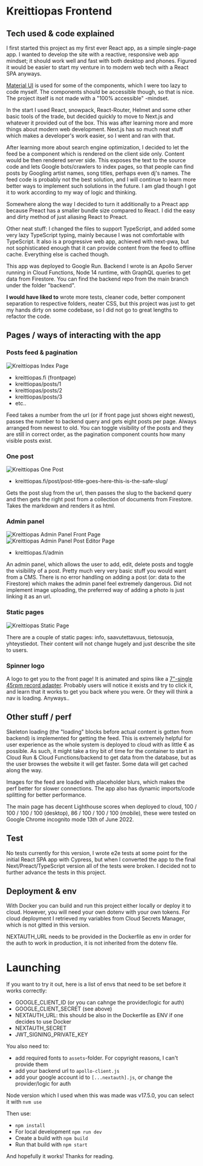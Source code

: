 # Kreittiopas Frontend

## Tech used & code explained

I first started this project as my first ever React app, as a simple single-page app. I wanted to develop the site with a reactive, responsive web app mindset; it should work well and fast with both desktop and phones. Figured it would be easier to start my venture in to modern web tech with a React SPA anyways.

[Material UI](https://mui.com/) is used for some of the components, which I were too lazy to code myself. The components should be accessible though, so that is nice. The project itself is not made with a "100% accessible" -mindset.

In the start I used React, snowpack, React-Router, Helmet and some other basic tools of the trade, but decided quickly to move to Next.js and whatever it provided out of the box. This was after learning more and more things about modern web development. Next.js has so much neat stuff which makes a developer's work easier, so I went and ran with that.

After learning more about search engine optimization, I decided to let the feed be a component which is rendered on the client side only. Content would be then rendered server side. This exposes the text to the source code and lets Google bots/crawlers to index pages, so that people can find posts by Googling artist names, song titles, perhaps even dj's names. The feed code is probably not the best solution, and I will continue to learn more better ways to implement such solutions in the future. I am glad though I got it to work according to my way of logic and thinking.

Somewhere along the way I decided to turn it additionally to a Preact app because Preact has a smaller bundle size compared to React. I did the easy and dirty method of just aliasing React to Preact.

Other neat stuff: I changed the files to support TypeScript, and added some very lazy TypeScript typing, mainly because I was not comfortable with TypeScript. It also is a progressive web app, achieved with next-pwa, but not sophisticated enough that it can provide content from the feed to offline cache. Everything else is cached though.

This app was deployed to Google Run. Backend I wrote is an Apollo Server running in Cloud Functions, Node 14 runtime, with GraphQL queries to get data from Firestore. You can find the backend repo from the main branch under the folder "backend".

**I would have liked to** wrote more tests, cleaner code, better component separation to respective folders, neater CSS, but this project was just to get my hands dirty on some codebase, so I did not go to great lengths to refactor the code.

## Pages / ways of interacting with the app

### Posts feed & pagination

![Kreittiopas Index Page](kreittiopas-index.jpg)

- kreittiopas.fi (frontpage)
- kreittiopas/posts/1
- kreittiopas/posts/2
- kreittiopas/posts/3
- etc..

Feed takes a number from the url (or if front page just shows eight newest), passes the number to backend query and gets eight posts per page. Always arranged from newest to old. You can toggle visibility of the posts and they are still in correct order, as the pagination component counts how many visible posts exist.

### One post

![Kreittiopas One Post](kreittiopas-post.jpg)

- kreittiopas.fi/post/post-title-goes-here-this-is-the-safe-slug/

Gets the post slug from the url, then passes the slug to the backend query and then gets the right post from a collection of documents from Firestore. Takes the markdown and renders it as html.

### Admin panel

![Kreittiopas Admin Panel Front Page](kreittiopas-admin-panel.jpg)
![Kreittiopas Admin Panel Post Editor Page](kreittiopas-admin-post-editor.jpg)

- kreittiopas.fi/admin

An admin panel, which allows the user to add, edit, delete posts and toggle the visibility of a post. Pretty much very very basic stuff you would want from a CMS. There is no error handling on adding a post (or: data to the Firestore) which makes the admin panel feel extremely dangerous. Did not implement image uploading, the preferred way of adding a photo is just linking it as an url.

### Static pages

![Kreittiopas Static Page](kreittiopas-page.jpg)

There are a couple of static pages: info, saavutettavuus, tietosuoja, yhteystiedot. Their content will not change hugely and just describe the site to users.

### Spinner logo

A logo to get you to the front page! It is animated and spins like a [7"-single 45rpm record adapter](https://www.google.com/search?q=45+record+adapter&source=lnms&tbm=isch). Probably users will notice it exists and try to click it, and learn that it works to get you back where you were. Or they will think a nav is loading. Anyways..

## Other stuff / perf

Skeleton loading (the "loading" blocks before actual content is gotten from backend) is implemented for getting the feed. This is extremely helpful for user experience as the whole system is deployed to cloud with as little € as possible. As such, it might take a tiny bit of time for the container to start in Cloud Run & Cloud Functions/backend to get data from the database, but as the user browses the website it will get faster. Some data will get cached along the way.

Images for the feed are loaded with placeholder blurs, which makes the perf better for slower connections. The app also has dynamic imports/code splitting for better performance.

The main page has decent Lighthouse scores when deployed to cloud, 100 / 100 / 100 / 100 (desktop), 86 / 100 / 100 / 100 (mobile), these were tested on Google Chrome incognito mode 13th of June 2022.

## Test

No tests currently for this version, I wrote e2e tests at some point for the initial React SPA app with Cypress, but when I converted the app to the final Next/Preact/TypeScript version all of the tests were broken. I decided not to further advance the tests in this project.

## Deployment & env

With Docker you can build and run this project either locally or deploy it to cloud. However, you will need your own dotenv with your own tokens. For cloud deployment I retrieved my variables from Cloud Secrets Manager, which is not gitted in this version.

NEXTAUTH_URL needs to be provided in the Dockerfile as env in order for the auth to work in production, it is not inherited from the dotenv file.

# Launching

If you want to try it out, here is a list of envs that need to be set before it works correctly:

- GOOGLE_CLIENT_ID (or you can cahnge the provider/logic for auth)
- GOOGLE_CLIENT_SECRET (see above)
- NEXTAUTH_URL: this should be also in the Dockerfile as ENV if one decides to use Docker
- NEXTAUTH_SECRET
- JWT_SIGNING_PRIVATE_KEY

You also need to:

- add required fonts to `assets`-folder. For copyright reasons, I can't provide them
- add your backend url to `apollo-client.js`
- add your google account id to `[...nextauth].js`, or change the provider/logic for auth

Node version which I used when this was made was v17.5.0, you can select it with `nvm use`

Then use:

- `npm install`
- For local development `npm run dev`
- Create a build with `npm build`
- Run that build with `npm start`

And hopefully it works! Thanks for reading.
